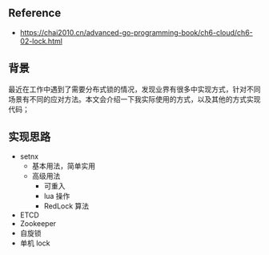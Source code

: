 
## Reference
- https://chai2010.cn/advanced-go-programming-book/ch6-cloud/ch6-02-lock.html


## 背景

最近在工作中遇到了需要分布式锁的情况，发现业界有很多中实现方式，针对不同场景有不同的应对方法。本文会介绍一下我实际使用的方式，以及其他的方式实现代码；

## 实现思路
- setnx
	- 基本用法，简单实用
	- 高级用法
		- 可重入
		- lua 操作
		- RedLock 算法
- ETCD
- Zookeeper
- 自旋锁
- 单机 lock 